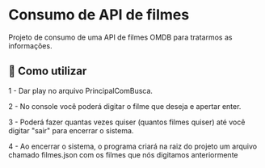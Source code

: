# Consumo de API de filmes 

Projeto de consumo de uma API de filmes OMDB para tratarmos as informações.


## 🔨 Como utilizar

1 - Dar play no arquivo PrincipalComBusca.

2 - No console você poderá digitar o filme que deseja e apertar enter.

3 - Poderá fazer quantas vezes quiser (quantos filmes quiser) até você digitar "sair" para encerrar o sistema.

4 - Ao encerrar o sistema, o programa criará na raiz do projeto um arquivo chamado filmes.json com os filmes que nós digitamos anteriormente
